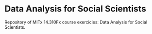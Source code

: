 # Data Analysis for Social Scientists
Repository of MITx 14.310Fx course exercicies: Data Analysis for Social Scientists.
